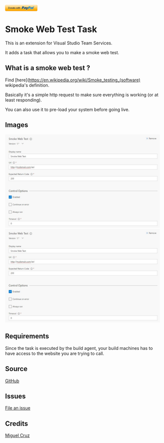 [![Donate](images/donate.png)](https://www.paypal.me/miguelcruznet/10)

# Smoke Web Test Task

This is an extension for Visual Studio Team Services.

It adds a task that allows you to make a smoke web test.

## What is a smoke web test ?
Find [here](https://en.wikipedia.org/wiki/Smoke_testing_(software) wikipedia's definition.

Basically it's a simple http request to make sure everything is working (or at least responding).

You can also use it to pre-load your system before going live.

## Images
![Smoke web test task preview](images/task.jpg)
![Smoke web test task preview detail](images/task-detail.jpg)

## Requirements
Since the task is executed by the build agent, your build machines has to have access to the website you are trying to call.

## Source
[GitHub](https://github.com/Duber/vsts-smoke-web-test-task)

## Issues
[File an issue](https://github.com/Duber/vsts-smoke-web-test-task/issues)

## Credits
[Miguel Cruz](http://www.miguelcruz.net)
